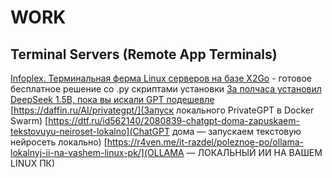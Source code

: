 # WORK

## Terminal Servers (Remote App Terminals)

[Infoplex. Терминальная ферма Linux серверов на базе X2Go](https://infoplex.ru/x2go/) - готовое бесплатное решение со .py скриптами установки
[За полчаса установил DeepSeek 1.5B, пока вы искали GPT подешевле](https://vc.ru/ai/1982601-zapusk-deepseek-1-5b-na-ubuntu-24-04)
[https://daffin.ru/AI/privategpt/](Запуск локального PrivateGPT в Docker Swarm)
[https://dtf.ru/id562140/2080839-chatgpt-doma-zapuskaem-tekstovuyu-neiroset-lokalno](ChatGPT дома — запускаем текстовую нейросеть локально)
[https://r4ven.me/it-razdel/poleznoe-po/ollama-lokalnyj-ii-na-vashem-linux-pk/](OLLAMA — ЛОКАЛЬНЫЙ ИИ НА ВАШЕМ LINUX ПК)
